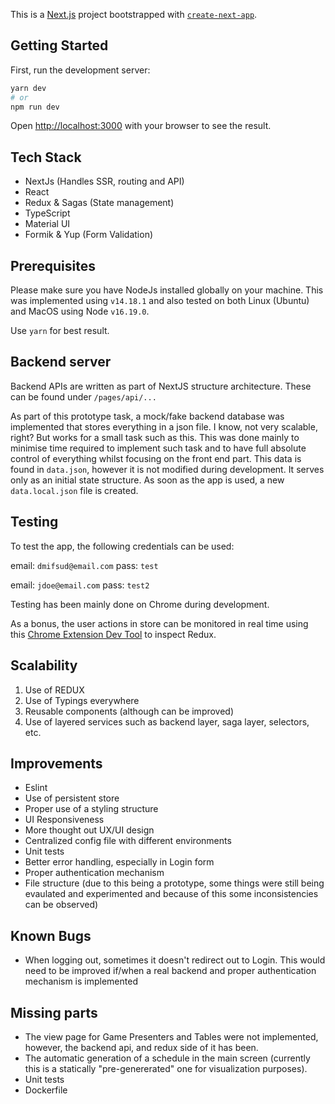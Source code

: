 This is a [Next.js](https://nextjs.org/) project bootstrapped with [`create-next-app`](https://github.com/vercel/next.js/tree/canary/packages/create-next-app).

## Getting Started

First, run the development server:

```bash
yarn dev
# or
npm run dev
```

Open [http://localhost:3000](http://localhost:3000) with your browser to see the result.

## Tech Stack

- NextJs (Handles SSR, routing and API)
- React
- Redux & Sagas (State management)
- TypeScript
- Material UI
- Formik & Yup (Form Validation)

## Prerequisites

Please make sure you have NodeJs installed globally on your machine. This was implemented using `v14.18.1` and also tested on both Linux (Ubuntu) and MacOS using Node `v16.19.0`.

Use `yarn` for best result.

## Backend server

Backend APIs are written as part of NextJS structure architecture. These can be found under `/pages/api/...`

As part of this prototype task, a mock/fake backend database was implemented that stores everything in a json file. I know, not very scalable, right? But works for a small task such as this. This was done mainly to minimise time required to implement such task and to have full absolute control of everything whilst focusing on the front end part. This data is found in `data.json`, however it is not modified during development. It serves only as an initial state structure. As soon as the app is used, a new `data.local.json` file is created.

## Testing

To test the app, the following credentials can be used:

email: `dmifsud@email.com`
pass: `test`

email: `jdoe@email.com`
pass: `test2`

Testing has been mainly done on Chrome during development.

As a bonus, the user actions in store can be monitored in real time using this [Chrome Extension Dev Tool](https://chrome.google.com/webstore/detail/redux-devtools/lmhkpmbekcpmknklioeibfkpmmfibljd?hl=en) to inspect Redux.

## Scalability

1. Use of REDUX
2. Use of Typings everywhere
3. Reusable components (although can be improved)
4. Use of layered services such as backend layer, saga layer, selectors, etc.

## Improvements

- Eslint
- Use of persistent store
- Proper use of a styling structure
- UI Responsiveness
- More thought out UX/UI design
- Centralized config file with different environments
- Unit tests
- Better error handling, especially in Login form
- Proper authentication mechanism
- File structure (due to this being a prototype, some things were still being evaulated and experimented and because of this some inconsistencies can be observed)

## Known Bugs

- When logging out, sometimes it doesn't redirect out to Login. This would need to be improved if/when a real backend and proper authentication mechanism is implemented

## Missing parts

- The view page for Game Presenters and Tables were not implemented, however, the backend api, and redux side of it has been.
- The automatic generation of a schedule in the main screen (currently this is a statically "pre-genererated" one for visualization purposes).
- Unit tests
- Dockerfile
